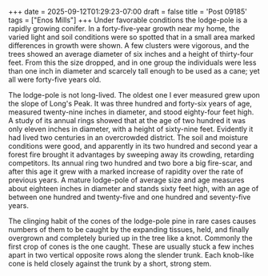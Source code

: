 +++
date = 2025-09-12T01:29:23-07:00
draft = false
title = 'Post 09185'
tags = ["Enos Mills"]
+++
Under favorable conditions the lodge-pole is a rapidly growing conifer. In a forty-five-year growth near my home, the varied light and soil conditions were so spotted that in a small area marked differences in growth were shown. A few clusters were vigorous, and the trees showed an average diameter of six inches and a height of thirty-four feet. From this the size dropped, and in one group the individuals were less than one inch in diameter and scarcely tall enough to be used as a cane; yet all were forty-five years old.

The lodge-pole is not long-lived. The oldest one I ever measured grew upon the slope of Long's Peak. It was three hundred and forty-six years of age, measured twenty-nine inches in diameter, and stood eighty-four feet high. A study of its annual rings showed that at the age of two hundred it was only eleven inches in diameter, with a height of sixty-nine feet. Evidently it had lived two centuries in an overcrowded district. The soil and moisture conditions were good, and apparently in its two hundred and second year a forest fire brought it advantages by sweeping away its crowding, retarding competitors. Its annual ring two hundred and two bore a big fire-scar, and after this age it grew with a marked increase of rapidity over the rate of previous years. A mature lodge-pole of average size and age measures about eighteen inches in diameter and stands sixty feet high, with an age of between one hundred and twenty-five and one hundred and seventy-five years.

The clinging habit of the cones of the lodge-pole pine in rare cases causes numbers of them to be caught by the expanding tissues, held, and finally overgrown and completely buried up in the tree like a knot. Commonly the first crop of cones is the one caught. These are usually stuck a few inches apart in two vertical opposite rows along the slender trunk. Each knob-like cone is held closely against the trunk by a short, strong stem.
